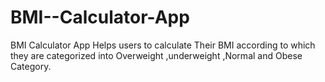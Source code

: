 # BMI--Calculator-App
 BMI Calculator App  Helps users to calculate Their BMI according to which they are categorized into Overweight ,underweight ,Normal and Obese Category.
